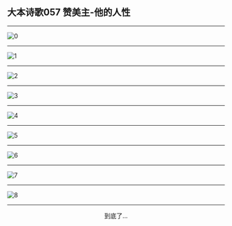 
## 大本诗歌057 赞美主-他的人性
        
<div id="aplayer0"></div>

<div id="aplayer1"></div>

<div id="aplayer2"></div>

---

<img alt="0" data-original="https://cdn.jsdelivr.net/gh/k34869/shi/data/d0053/0">

---

<img alt="1" data-original="https://cdn.jsdelivr.net/gh/k34869/shi/data/d0053/1">

---

<img alt="2" data-original="https://cdn.jsdelivr.net/gh/k34869/shi/data/d0053/2">

---

<img alt="3" data-original="https://cdn.jsdelivr.net/gh/k34869/shi/data/d0053/3">

---

<img alt="4" data-original="https://cdn.jsdelivr.net/gh/k34869/shi/data/d0053/4">

---

<img alt="5" data-original="https://cdn.jsdelivr.net/gh/k34869/shi/data/d0053/5">

---

<img alt="6" data-original="https://cdn.jsdelivr.net/gh/k34869/shi/data/d0053/6">

---

<img alt="7" data-original="https://cdn.jsdelivr.net/gh/k34869/shi/data/d0053/7">

---

<img alt="8" data-original="https://cdn.jsdelivr.net/gh/k34869/shi/data/d0053/8">

---

<p style="text-align: center">到底了...</p>

<script src="/js/dist-view.js"></script>

<script>
MAIN.id = 'd0053';
        
const ap0 = new APlayer({
    container: document.getElementById('aplayer0'),
    volume: 1,
    loop: 'none',
    preload: 'none',
    audio: [{
        name: 'D57.mp3',
        artist: '大本诗歌',
        url: 'https://res.wx.qq.com/voice/getvoice?mediaid=MzI0NTk3MDM5M18yMjQ3NTE2NTI0',
        cover: '/favicon'
    }]
});
const ap1 = new APlayer({
    container: document.getElementById('aplayer1'),
    volume: 1,
    loop: 'none',
    preload: 'none',
    audio: [{
        name: 'D57第一节领唱.mp3',
        artist: '大本诗歌',
        url: 'https://res.wx.qq.com/voice/getvoice?mediaid=MzI0NTk3MDM5M18yMjQ3NTE2NTI1',
        cover: '/favicon'
    }]
});
const ap2 = new APlayer({
    container: document.getElementById('aplayer2'),
    volume: 1,
    loop: 'none',
    preload: 'none',
    audio: [{
        name: 'D57教唱版.mp3',
        artist: '大本诗歌',
        url: 'https://res.wx.qq.com/voice/getvoice?mediaid=MzI0NTk3MDM5M18yMjQ3NTE2NTI2',
        cover: '/favicon'
    }]
});
</script>
